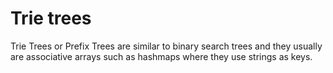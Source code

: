 # Trie trees
Trie Trees or Prefix Trees are similar to binary search trees and they usually are associative arrays such as hashmaps where they use strings as keys.